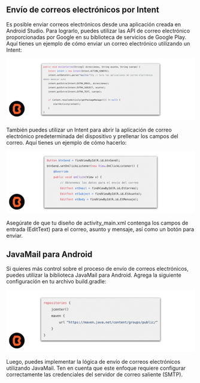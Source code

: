 ## Envío de correos electrónicos por Intent

Es posible enviar correos electrónicos desde una aplicación creada en Android Studio. Para lograrlo, puedes utilizar las API de correo electrónico proporcionadas por Google en su biblioteca de servicios de Google Play. 
Aquí tienes un ejemplo de cómo enviar un correo electrónico utilizando un Intent:

![Correo](img/01.png)

También puedes utilizar un Intent para abrir la aplicación de correo electrónico predeterminada del dispositivo y prellenar los campos del correo. Aquí tienes un ejemplo de cómo hacerlo:

![Correo](img/02.png)

Asegúrate de que tu diseño de activity_main.xml contenga los campos de entrada (EditText) para el correo, asunto y mensaje, así como un botón para enviar.

## JavaMail para Android

Si quieres más control sobre el proceso de envío de correos electrónicos, puedes utilizar la biblioteca JavaMail para Android. Agrega la siguiente configuración en tu archivo build.gradle:

![Correo](img/03.png)

Luego, puedes implementar la lógica de envío de correos electrónicos utilizando JavaMail. Ten en cuenta que este enfoque requiere configurar correctamente las credenciales del servidor de correo saliente (SMTP).



